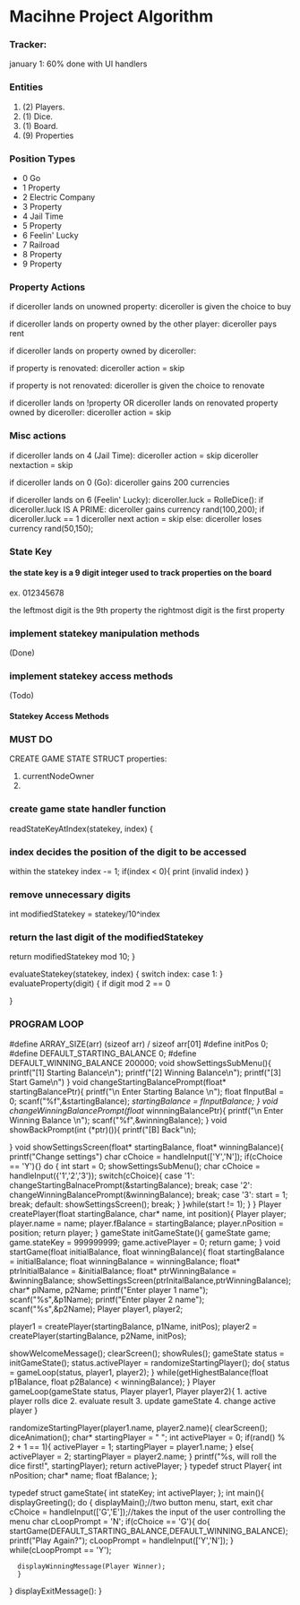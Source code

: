 # Macihne Project Algorithm

### Tracker:
january 1: 60% done with UI handlers

### Entities
1. (2) Players.
2. (1) Dice.
3. (1) Board.
4. (9) Properties

### Position Types
* 0 Go 
* 1 Property
* 2 Electric Company 
* 3 Property
* 4 Jail Time 
* 5 Property
* 6 Feelin' Lucky 
* 7 Railroad
* 8 Property
* 9 Property

### Property Actions

if diceroller lands on unowned property:
  diceroller is given the choice to buy

if diceroller lands on property owned by the other player:
  diceroller pays rent

if diceroller lands on property owned by diceroller:

  if property is renovated:
    diceroller action = skip

  if property is not renovated:
    diceroller is given the choice to renovate

if diceroller lands on !property OR diceroller lands on renovated property owned by diceroller:
  diceroller action = skip

### Misc actions

if diceroller lands on 4 (Jail Time):
  diceroller action = skip
  diceroller nextaction = skip

if diceroller lands on 0 (Go):
  diceroller gains 200 currencies

if diceroller lands on 6 (Feelin' Lucky):
  diceroller.luck = RolleDice():
  if diceroller.luck IS A PRIME:
    diceroller gains currency rand(100,200);
  if diceroller.luck == 1
    diceroller next action = skip
else:
    diceroller loses currency rand(50,150);

### State Key

#### the state key is a 9 digit integer used to track properties on the board

ex. 012345678

the leftmost digit is the 9th property
the rightmost digit is the first property

### implement statekey manipulation methods
(Done)
### implement statekey access methods
(Todo)

#### Statekey Access Methods

### MUST DO
CREATE GAME STATE STRUCT
properties:
1. currentNodeOwner
2.  
### create game state handler function

readStateKeyAtIndex(statekey, index)
{
  ### index decides the position of the digit to be accessed
  within the statekey
  index -= 1;
  if(index < 0){
      print (invalid index)
    }
  ### remove unnecessary digits
  int modifiedStatekey = statekey/10^index
  ### return the last digit of the modifiedStatekey
  return modifiedStatekey mod 10;
}

evaluateStatekey(statekey, index)
{
  switch index:
    case 1:
}
evaluateProperty(digit)
{
  if digit mod 2 == 0
  
}











### PROGRAM LOOP
#define ARRAY_SIZE(arr) (sizeof arr) / sizeof arr[01]
#define initPos  0;   
#define DEFAULT_STARTING_BALANCE  0;
#define DEFAULT_WINNING_BALANCE 200000;
void showSettingsSubMenu(){
    printf("[1] Starting Balance\n");
    printf("[2] Winning Balance\n");
    printf("[3] Start Game\n")
  }
void changeStartingBalancePrompt(float* startingBalancePtr){
    printf("\n Enter Starting Balance \n");
    float fInputBal = 0;
    scanf("%f",&startingBalance);
    *startingBalance = fInputBalance;
  }
void changeWinningBalancePrompt(float* winnningBalancePtr){
    printf("\n Enter Winning Balance \n");
    scanf("%f",&winningBalance);
  }
void showBackPrompt(int (*ptr)()){
    printf("[B] Back"\n);

  }
void showSettingsScreen(float* startingBalance, float* winningBalance){
  printf("Change settings")
  char cChoice = handleInput(['Y','N']);
  if(cChoice == 'Y'){}
      do
      {
          int start = 0;
          showSettingsSubMenu();
          char cChoice = handleInput({'1','2','3'});
          switch(cChoice){
              case '1':
                changeStartingBalnacePrompt(&startingBalance);
                break;
              case '2':
                changeWinningBalancePrompt(&winningBalance);
                break;
              case '3':
                start = 1;
                break;
              default:
                showSettingsScreen();
                break;
            }
        }while(start != 1);
    }
}
Player createPlayer(float startingBalance, char* name, int position){
  Player player;
  player.name = name;
  player.fBalance = startingBalance;
  player.nPosition = position;
  return player;
  }
gameState initGameState(){
    gameState game;
    game.stateKey = 999999999;
    game.activePlayer = 0;
    return game;
  }
void startGame(float initialBalance, float winningBalance){
  float startingBalance = initialBalance;
  float winningBalance = winningBalance;
  float* ptrInitialBalance = &initialBalance;
  float* ptrWinningBalance = &winningBalance;
  showSettingsScreen(ptrInitalBalance,ptrWinningBalance);
  char* plName, p2Name;
  printf("Enter player 1 name");
  scanf("%s",&p1Name);
  printf("Enter player 2 name");
  scanf("%s",&p2Name);
  Player player1, player2;

  player1 = createPlayer(startingBalance, p1Name, initPos);
  player2 = createPlayer(startingBalance, p2Name, initPos);

  showWelcomeMessage();
  clearScreen();
  showRules();
  gameState status = initGameState();
  status.activePlayer = randomizeStartingPlayer(); 
  do{
      status = gameLoop(status, player1, player2);
    }
  while(getHighestBalance(float p1Balance, float p2Balance) < winningBalance);
}
Player gameLoop(gameState status, Player player1, Player player2){
      1. active player rolls dice
      2. evaluate result
      3. update gameState
      4. change active player
}

randomizeStartingPlayer(player1.name, player2.name){
      clearScreen();
      diceAnimation();
      char* startingPlayer = " ";
      int activePlayer = 0;
      if(rand() % 2 + 1 == 1){
        activePlayer = 1;
        startingPlayer = player1.name;
        }
      else{
        activePlayer = 2;
        startingPlayer = player2.name;
        }
      printf("%s, will roll the dice first!", startingPlayer);
      return activePlayer;
    }
typedef struct Player{
    int nPosition;
    char* name;
    float fBalance;
  };

typedef struct gameState{
    int stateKey;
    int activePlayer;
  };
int main(){
    displayGreeting();
    do
    {
    displayMain();//two button menu, start, exit
    char cChoice = handleInput(['G','E']);//takes the input of the user controlling the menu
    char cLoopPrompt = 'N';
    if(cChoice == 'G'){
      do{
          startGame(DEFAULT_STARTING_BALANCE,DEFAULT_WINNING_BALANCE);
          printf("Play Again?");
          cLoopPrompt = handleInput(['Y','N']);
        }
        while(cLoopPrompt == 'Y');

      displayWinningMessage(Player Winner);
      }
  }
  displayExitMessage():
}

